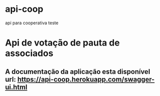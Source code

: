 # api-coop
api para cooperativa teste

# Api de votação de pauta de associados

## A documentação da aplicação esta disponível url: https://api-coop.herokuapp.com/swagger-ui.html
